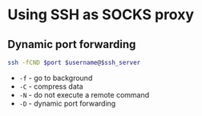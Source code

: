 # Using SSH as SOCKS proxy

## Dynamic port forwarding

```bash
ssh -fCND $port $username@$ssh_server
```

- `-f` - go to background
- `-C` - compress data
- `-N` - do not execute a remote command
- `-D` - dynamic port forwarding
